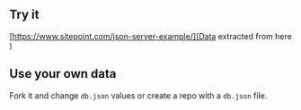 ## Try it

[https://www.sitepoint.com/json-server-example/](Data extracted from here )

## Use your own data

Fork it and change `db.json` values or create a repo with a `db.json` file.